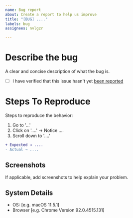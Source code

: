```yaml
---
name: Bug report
about: Create a report to help us improve
title: "[BUG] ...."
labels: bug
assignees: nvlgzr

---
```


# Describe the bug
A clear and concise description of what the bug is.

- [ ] I have verified that this issue hasn't yet [been reported](https://github.com/nvlgzr/fngrng/issues?q=is%3Aissue+label%3Abug)

# Steps To Reproduce
Steps to reproduce the behavior:
1. Go to '...'
2. Click on '....'
    → Notice ....
3. Scroll down to '....'

```diff
+ Expected → ....
- Actual → ....
```

## Screenshots
If applicable, add screenshots to help explain your problem.

## System Details
 - OS: [e.g. macOS 11.5.1]
 - Browser [e.g. Chrome Version 92.0.4515.131]

